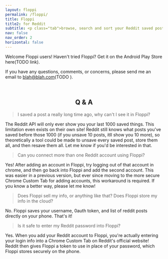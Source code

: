 ```yaml
---
layout: floppi
permalink: /floppi/
title: Floppi
title2: for Reddit
subtitle: <p class="tab">browse, search and sort your Reddit saved posts</p>
nav: false
nav_order: 2
horizontal: false
---
```


Welcome Floppi users! Haven't tried Floppi? Get it on the Android Play Store here(TODO link).

If you have any questions, comments, or concerns, please send me an email to blah@blah.com(TODO ).

<br>

<h2 align="center">Q & A</h2>

<blockquote>I saved a post a really long time ago, why can't I see it in Floppi?</blockquote>

The Reddit API will only ever show you your last 1000 saved things. This limitation even exists on their own site! Reddit still knows what posts you've saved before those 1000 (if you unsave 10 posts, itll show you  10 more), so theoretically a tool could be made to unsave every saved post, store them all, and then resave them all. Let me know if you'd be interested in that.

<blockquote>Can you connect more than one Reddit account using Floppi?</blockquote>

Yes! After adding an account in Floppi, try logging out of that account in chrome, and then go back into Floppi and add the second account.
This was easier in a previous version, but ever since moving to the more secure Chrome Custom Tab for adding accounts, this workaround is required. If you know a better way, please let me know!

<blockquote>Does Floppi sell my info, or anything like that? Does Floppi store my info in the cloud?</blockquote>

No. Floppi saves your username, 0auth token, and list of reddit posts directly on your phone. That's it!

<blockquote>Is it safe to enter my Reddit password into Floppi?</blockquote>

Yes. When you add your Reddit account to Floppi, you're actually entering your login info into a Chrome Custom Tab on Reddit's official website! Reddit then gives Floppi a token to use in place of your password, which Floppi stores securely on the phone.
